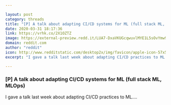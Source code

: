 ```yaml
---

layout: post
category: threads
title: "[P] A talk about adapting CI/CD systems for ML (full stack ML, MLOps)"
date: 2020-03-31 18:17:36
link: https://vrhk.co/2X1OZTZ
image: https://external-preview.redd.it/LUA7-DxaVKUGcqwuvlMYE1L5sOvYmw9-eOIFMsaCl3w.jpg?width=480&height=251.308900524&auto=webp&crop=480:251.308900524,smart&s=076b1ee8cdfefcf6309a9349a1ca842927559c49
domain: reddit.com
author: "reddit"
icon: http://www.redditstatic.com/desktop2x/img/favicon/apple-icon-57x57.png
excerpt: "I gave a talk last week about adapting CI/CD practices to ML...."

---
```


### [P] A talk about adapting CI/CD systems for ML (full stack ML, MLOps)

I gave a talk last week about adapting CI/CD practices to ML....